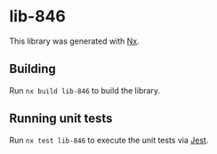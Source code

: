 # lib-846

This library was generated with [Nx](https://nx.dev).

## Building

Run `nx build lib-846` to build the library.

## Running unit tests

Run `nx test lib-846` to execute the unit tests via [Jest](https://jestjs.io).
